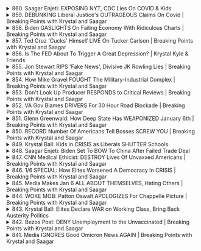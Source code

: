 <details>
<summary>860. Saagar Enjeti: EXPOSING NYT, CDC Lies On COVID & Kids</summary><br>

<a href="https://www.youtube.com/watch?v=IRbLy7rR-40" target="_blank">
    <img src="https://img.youtube.com/vi/IRbLy7rR-40/maxresdefault.jpg" 
        alt="[Youtube]" width="200">
</a>

# Saagar Enjeti: EXPOSING NYT, CDC Lies On COVID & Kids


</details>

<details>
<summary>859. DEBUNKING Liberal Justice's OUTRAGEOUS Claims On Covid | Breaking Points with Krystal and Saagar</summary><br>

<a href="https://www.youtube.com/watch?v=9nCiXZ03yPg" target="_blank">
    <img src="https://img.youtube.com/vi/9nCiXZ03yPg/maxresdefault.jpg" 
        alt="[Youtube]" width="200">
</a>

# DEBUNKING Liberal Justice's OUTRAGEOUS Claims On Covid | Breaking Points with Krystal and Saagar


</details>

<details>
<summary>858. Biden GASLIGHTS On Failing Economy With Ridiculous Charts | Breaking Points with Krystal and Saagar</summary><br>

<a href="https://www.youtube.com/watch?v=eaheTDXT7AA" target="_blank">
    <img src="https://img.youtube.com/vi/eaheTDXT7AA/maxresdefault.jpg" 
        alt="[Youtube]" width="200">
</a>

# Biden GASLIGHTS On Failing Economy With Ridiculous Charts | Breaking Points with Krystal and Saagar


</details>

<details>
<summary>857. Ted Cruz 'Cucks' Himself LIVE On Tucker Carlson | Breaking Points with Krystal and Saagar</summary><br>

<a href="https://www.youtube.com/watch?v=1Wl6N5HJbvg" target="_blank">
    <img src="https://img.youtube.com/vi/1Wl6N5HJbvg/maxresdefault.jpg" 
        alt="[Youtube]" width="200">
</a>

# Ted Cruz 'Cucks' Himself LIVE On Tucker Carlson | Breaking Points with Krystal and Saagar


</details>

<details>
<summary>856. Is The FED About To Trigger A Great Depression? | Krystal Kyle & Friends</summary><br>

<a href="https://www.youtube.com/watch?v=s1u3MCTnIGc" target="_blank">
    <img src="https://img.youtube.com/vi/s1u3MCTnIGc/maxresdefault.jpg" 
        alt="[Youtube]" width="200">
</a>

# Is The FED About To Trigger A Great Depression? | Krystal Kyle & Friends


</details>

<details>
<summary>855. Jon Stewart RIPS 'Fake News', Divisive JK Rowling Lies | Breaking Points with Krystal and Saagar</summary><br>

<a href="https://www.youtube.com/watch?v=JxeGvLWtdpQ" target="_blank">
    <img src="https://img.youtube.com/vi/JxeGvLWtdpQ/maxresdefault.jpg" 
        alt="[Youtube]" width="200">
</a>

# Jon Stewart RIPS 'Fake News', Divisive JK Rowling Lies | Breaking Points with Krystal and Saagar


</details>

<details>
<summary>854. How Mike Gravel FOUGHT The Military-Industrial Complex | Breaking Points with Krystal and Saagar</summary><br>

<a href="https://www.youtube.com/watch?v=sTF2rPsCELY" target="_blank">
    <img src="https://img.youtube.com/vi/sTF2rPsCELY/maxresdefault.jpg" 
        alt="[Youtube]" width="200">
</a>

# How Mike Gravel FOUGHT The Military-Industrial Complex | Breaking Points with Krystal and Saagar


</details>

<details>
<summary>853. Don't Look Up Producer RESPONDS to Critical Reviews | Breaking Points with Krystal and Saagar</summary><br>

<a href="https://www.youtube.com/watch?v=FDOB3oHlmos" target="_blank">
    <img src="https://img.youtube.com/vi/FDOB3oHlmos/maxresdefault.jpg" 
        alt="[Youtube]" width="200">
</a>

# Don't Look Up Producer RESPONDS to Critical Reviews | Breaking Points with Krystal and Saagar


</details>

<details>
<summary>852. VA Gov Blames DRIVERS For 30 Hour Road Blockade | Breaking Points with Krystal and Saagar</summary><br>

<a href="https://www.youtube.com/watch?v=B5CqG_EQNTM" target="_blank">
    <img src="https://img.youtube.com/vi/B5CqG_EQNTM/maxresdefault.jpg" 
        alt="[Youtube]" width="200">
</a>

# VA Gov Blames DRIVERS For 30 Hour Road Blockade | Breaking Points with Krystal and Saagar


</details>

<details>
<summary>851. Glenn Greenwald: How Deep State Has WEAPONIZED January 6th | Breaking Points with Krystal and Saagar</summary><br>

<a href="https://www.youtube.com/watch?v=ye_7nJ4WtP4" target="_blank">
    <img src="https://img.youtube.com/vi/ye_7nJ4WtP4/maxresdefault.jpg" 
        alt="[Youtube]" width="200">
</a>

# Glenn Greenwald: How Deep State Has WEAPONIZED January 6th | Breaking Points with Krystal and Saagar


</details>

<details>
<summary>850. RECORD Number Of Americans Tell Bosses SCREW YOU | Breaking Points with Krystal and Saagar</summary><br>

<a href="https://www.youtube.com/watch?v=oh6e1of9bxc" target="_blank">
    <img src="https://img.youtube.com/vi/oh6e1of9bxc/maxresdefault.jpg" 
        alt="[Youtube]" width="200">
</a>

# RECORD Number Of Americans Tell Bosses SCREW YOU | Breaking Points with Krystal and Saagar


</details>

<details>
<summary>849. Krystal Ball: Kids in CRISIS as Liberals SHUTTER Schools</summary><br>

<a href="https://www.youtube.com/watch?v=SjVuYEUVVFY" target="_blank">
    <img src="https://img.youtube.com/vi/SjVuYEUVVFY/maxresdefault.jpg" 
        alt="[Youtube]" width="200">
</a>

# Krystal Ball: Kids in CRISIS as Liberals SHUTTER Schools


</details>

<details>
<summary>848. Saagar Enjeti: Biden Set To BOW To China After Failed Trade Deal</summary><br>

<a href="https://www.youtube.com/watch?v=Np23NFjKQ9M" target="_blank">
    <img src="https://img.youtube.com/vi/Np23NFjKQ9M/maxresdefault.jpg" 
        alt="[Youtube]" width="200">
</a>

# Saagar Enjeti: Biden Set To BOW To China After Failed Trade Deal


</details>

<details>
<summary>847. CNN Medical Ethicist: DESTROY Lives Of Unvaxxed Americans | Breaking Points with Krystal and Saagar</summary><br>

<a href="https://www.youtube.com/watch?v=SoIiJCGOzhY" target="_blank">
    <img src="https://img.youtube.com/vi/SoIiJCGOzhY/maxresdefault.jpg" 
        alt="[Youtube]" width="200">
</a>

# CNN Medical Ethicist: DESTROY Lives Of Unvaxxed Americans | Breaking Points with Krystal and Saagar


</details>

<details>
<summary>846. 1/6 SPECIAL: How Elites Worsened A Democracy In CRISIS | Breaking Points with Krystal and Saagar</summary><br>

<a href="https://www.youtube.com/watch?v=BXl8VzJ-5FY" target="_blank">
    <img src="https://img.youtube.com/vi/BXl8VzJ-5FY/maxresdefault.jpg" 
        alt="[Youtube]" width="200">
</a>

# 1/6 SPECIAL: How Elites Worsened A Democracy In CRISIS | Breaking Points with Krystal and Saagar


</details>

<details>
<summary>845. Media Makes Jan 6 ALL ABOUT THEMSELVES, Hating Others | Breaking Points with Krystal and Saagar</summary><br>

<a href="https://www.youtube.com/watch?v=DOmfm01so2k" target="_blank">
    <img src="https://img.youtube.com/vi/DOmfm01so2k/maxresdefault.jpg" 
        alt="[Youtube]" width="200">
</a>

# Media Makes Jan 6 ALL ABOUT THEMSELVES, Hating Others | Breaking Points with Krystal and Saagar


</details>

<details>
<summary>844. WOKE MOB: Patton Oswalt APOLOGIZES For Chappelle Picture | Breaking Points with Krystal and Saagar</summary><br>

<a href="https://www.youtube.com/watch?v=sbJpo8FysTI" target="_blank">
    <img src="https://img.youtube.com/vi/sbJpo8FysTI/maxresdefault.jpg" 
        alt="[Youtube]" width="200">
</a>

# WOKE MOB: Patton Oswalt APOLOGIZES For Chappelle Picture | Breaking Points with Krystal and Saagar


</details>

<details>
<summary>843. Krystal Ball: Elites Declare WAR on Working Class, Bring Back Austerity Politics</summary><br>

<a href="https://www.youtube.com/watch?v=7FuFR6ev73M" target="_blank">
    <img src="https://img.youtube.com/vi/7FuFR6ev73M/maxresdefault.jpg" 
        alt="[Youtube]" width="200">
</a>

# Krystal Ball: Elites Declare WAR on Working Class, Bring Back Austerity Politics


</details>

<details>
<summary>842. Bezos Post: DENY Unemployment to the Unvaccinated | Breaking Points with Krystal and Saagar</summary><br>

<a href="https://www.youtube.com/watch?v=pxQ4wh782YU" target="_blank">
    <img src="https://img.youtube.com/vi/pxQ4wh782YU/maxresdefault.jpg" 
        alt="[Youtube]" width="200">
</a>

# Bezos Post: DENY Unemployment to the Unvaccinated | Breaking Points with Krystal and Saagar


</details>

<details>
<summary>841. Media IGNORES Good Omicron News AGAIN | Breaking Points with Krystal and Saagar</summary><br>

<a href="https://www.youtube.com/watch?v=RY1uBv2ECgM" target="_blank">
    <img src="https://img.youtube.com/vi/RY1uBv2ECgM/maxresdefault.jpg" 
        alt="[Youtube]" width="200">
</a>

# Media IGNORES Good Omicron News AGAIN | Breaking Points with Krystal and Saagar


</details>

